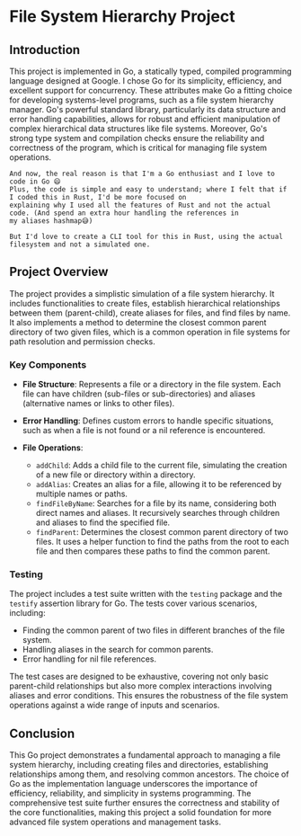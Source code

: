 # File System Hierarchy Project

## Introduction

This project is implemented in Go, a statically typed, compiled programming language designed at Google. I chose Go for its simplicity, efficiency, and excellent support for concurrency. These attributes make Go a fitting choice for developing systems-level programs, such as a file system hierarchy manager. Go's powerful standard library, particularly its data structure and error handling capabilities, allows for robust and efficient manipulation of complex hierarchical data structures like file systems. Moreover, Go's strong type system and compilation checks ensure the reliability and correctness of the program, which is critical for managing file system operations.

```
And now, the real reason is that I'm a Go enthusiast and I love to code in Go 😄
Plus, the code is simple and easy to understand; where I felt that if I coded this in Rust, I'd be more focused on 
explaining why I used all the features of Rust and not the actual code. (And spend an extra hour handling the references in
my aliases hashmap😅)

But I'd love to create a CLI tool for this in Rust, using the actual filesystem and not a simulated one.
```

## Project Overview

The project provides a simplistic simulation of a file system hierarchy. It includes functionalities to create files, establish hierarchical relationships between them (parent-child), create aliases for files, and find files by name. It also implements a method to determine the closest common parent directory of two given files, which is a common operation in file systems for path resolution and permission checks.

### Key Components

- **File Structure**: Represents a file or a directory in the file system. Each file can have children (sub-files or sub-directories) and aliases (alternative names or links to other files).

- **Error Handling**: Defines custom errors to handle specific situations, such as when a file is not found or a nil reference is encountered.

- **File Operations**:
  - `addChild`: Adds a child file to the current file, simulating the creation of a new file or directory within a directory.
  - `addAlias`: Creates an alias for a file, allowing it to be referenced by multiple names or paths.
  - `findFileByName`: Searches for a file by its name, considering both direct names and aliases. It recursively searches through children and aliases to find the specified file.
  - `findParent`: Determines the closest common parent directory of two files. It uses a helper function to find the paths from the root to each file and then compares these paths to find the common parent.

### Testing

The project includes a test suite written with the `testing` package and the `testify` assertion library for Go. The tests cover various scenarios, including:

- Finding the common parent of two files in different branches of the file system.
- Handling aliases in the search for common parents.
- Error handling for nil file references.

The test cases are designed to be exhaustive, covering not only basic parent-child relationships but also more complex interactions involving aliases and error conditions. This ensures the robustness of the file system operations against a wide range of inputs and scenarios.

## Conclusion

This Go project demonstrates a fundamental approach to managing a file system hierarchy, including creating files and directories, establishing relationships among them, and resolving common ancestors. The choice of Go as the implementation language underscores the importance of efficiency, reliability, and simplicity in systems programming. The comprehensive test suite further ensures the correctness and stability of the core functionalities, making this project a solid foundation for more advanced file system operations and management tasks.
